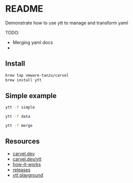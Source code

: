 # README
Demonstrate how to use ytt to manage and transform yaml

TODO:
* Merging yaml docs
* 

## Install
```sh
brew tap vmware-tanzu/carvel  
brew install ytt  
```

## Simple example

```sh
ytt -f simple       
```

```sh
ytt -f data
```

```sh
ytt -f merge
```
## Resources
* [carvel.dev](https://carvel.dev/)  
* [carvel.dev/ytt](https://carvel.dev/ytt/)  
* [how-it-works](https://carvel.dev/ytt/docs/latest/how-it-works/)  
* [releases](https://github.com/vmware-tanzu/carvel-ytt/releases)  
* [ytt playground](https://carvel.dev/ytt/#example:example-load)  
